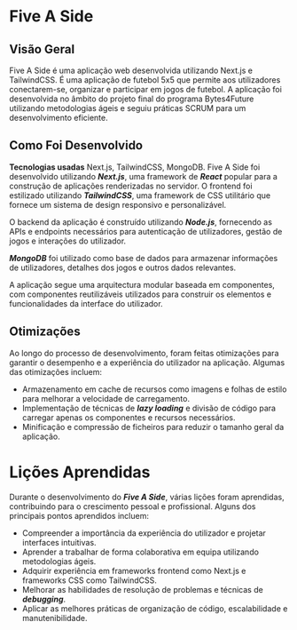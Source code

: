 # Five A Side

## Visão Geral
Five A Side é uma aplicação web desenvolvida utilizando Next.js e TailwindCSS. É uma aplicação de futebol 5x5 que permite aos utilizadores conectarem-se, organizar e participar em jogos de futebol. A aplicação foi desenvolvida no âmbito do projeto final do programa Bytes4Future utilizando metodologias ágeis e seguiu práticas SCRUM para um desenvolvimento eficiente.

## Como Foi Desenvolvido

**Tecnologias usadas** Next.js, TailwindCSS, MongoDB.
Five A Side foi desenvolvido utilizando ***Next.js***, uma framework de ***React*** popular para a construção de aplicações renderizadas no servidor. O frontend foi estilizado utilizando ***TailwindCSS***, uma framework de CSS utilitário que fornece um sistema de design responsivo e personalizável.

O backend da aplicação é construído utilizando ***Node.js***, fornecendo as APIs e endpoints necessários para autenticação de utilizadores, gestão de jogos e interações do utilizador.

***MongoDB*** foi utilizado como base de dados para armazenar informações de utilizadores, detalhes dos jogos e outros dados relevantes.

A aplicação segue uma arquitectura modular baseada em componentes, com componentes reutilizáveis utilizados para construir os elementos e funcionalidades da interface do utilizador.

## Otimizações
Ao longo do processo de desenvolvimento, foram feitas otimizações para garantir o desempenho e a experiência do utilizador na aplicação. Algumas das otimizações incluem:

- Armazenamento em cache de recursos como imagens e folhas de estilo para melhorar a velocidade de carregamento.
- Implementação de técnicas de ***lazy loading*** e divisão de código para carregar apenas os componentes e recursos necessários.
- Minificação e compressão de ficheiros para reduzir o tamanho geral da aplicação.

# Lições Aprendidas
Durante o desenvolvimento do ***Five A Side***, várias lições foram aprendidas, contribuindo para o crescimento pessoal e profissional. Alguns dos principais pontos aprendidos incluem:

- Compreender a importância da experiência do utilizador e projetar interfaces intuitivas.
- Aprender a trabalhar de forma colaborativa em equipa utilizando metodologias ágeis.
- Adquirir experiência em frameworks frontend como Next.js e frameworks CSS como TailwindCSS.
- Melhorar as habilidades de resolução de problemas e técnicas de ***debugging***.
- Aplicar as melhores práticas de organização de código, escalabilidade e manutenibilidade.
